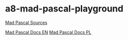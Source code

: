 # a8-mad-pascal-playground

[Mad Pascal Sources](https://github.com/tebe6502/Mad-Pascal)

[Mad Pascal Docs EN](http://mads.atari8.info/doc/madpascal_en.html)
[Mad Pascal Docs PL](http://mads.atari8.info/doc/madpascal.html)